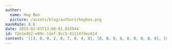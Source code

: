 ```yaml
---
author:
  name: Hog Boo
  picture: /assets/blog/authors/hogboo.png
maskRate: 0.6
date: 2025-02-01T13:00:01.855944
id: 72e1e462-e09c-11ef-9cc5-41114fdec614
content: '[[3, 0, 0, 2, 0, 7, 0, 4, 0], [0, 0, 9, 6, 0, 0, 0, 8, 0], [0, 0, 0, 0, 0, 3, 0, 9, 0], [0, 5, 3, 9, 0, 2, 0, 6, 0], [0, 6, 2, 1, 0, 0, 9, 5, 3], [0, 9, 0, 0, 0, 0, 0, 0, 0], [0, 0, 8, 0, 6, 1, 4, 0, 0], [7, 0, 0, 0, 0, 0, 5, 0, 0], [0, 3, 0, 4, 2, 5, 0, 7, 6]]'
---
```

